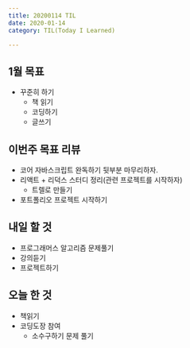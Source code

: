 ```yaml
---
title: 20200114 TIL
date: 2020-01-14
category: TIL(Today I Learned)

---
```


## 1월 목표

- 꾸준히 하기
  - 책 읽기
  - 코딩하기
  - 글쓰기

## 이번주 목표 리뷰

- 코어 자바스크립트 완독하기 뒷부분 마무리하자.
- 리액트 + 리덕스 스터디 정리(관련 프로젝트를 시작하자)
  - 트렐로 만들기
- 포트폴리오 프로젝트 시작하기
  
## 내일 할 것

- 프로그래머스 알고리즘 문제풀기
- 강의듣기
- 프로젝트하기

## 오늘 한 것

- 책읽기
- 코딩도장 참여
  - 소수구하기 문제 풀기